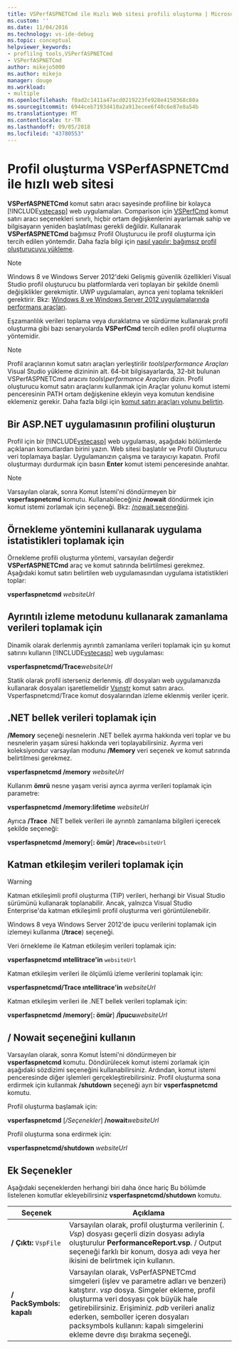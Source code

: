```yaml
---
title: VSPerfASPNETCmd ile Hızlı Web sitesi profili oluşturma | Microsoft Docs
ms.custom: ''
ms.date: 11/04/2016
ms.technology: vs-ide-debug
ms.topic: conceptual
helpviewer_keywords:
- proflilng tools,VSPerfASPNETCmd
- VSPerfASPNETCmd
author: mikejo5000
ms.author: mikejo
manager: douge
ms.workload:
- multiple
ms.openlocfilehash: f0ad2c1411a47acd0219223fe928e4150368c80a
ms.sourcegitcommit: 6944ceb7193d410a2a913ecee6f40c6e87e8a54b
ms.translationtype: MT
ms.contentlocale: tr-TR
ms.lasthandoff: 09/05/2018
ms.locfileid: "43780553"
---
```

# <a name="rapid-web-site-profiling-with-vsperfaspnetcmd"></a>Profil oluşturma VSPerfASPNETCmd ile hızlı web sitesi

**VSPerfASPNETCmd** komut satırı aracı sayesinde profiline bir kolayca [!INCLUDE[vstecasp](../code-quality/includes/vstecasp_md.md)] web uygulamaları. Comparison için [VSPerfCmd](../profiling/vsperfcmd.md) komut satırı aracı seçenekleri sınırlı, hiçbir ortam değişkenlerini ayarlamak sahip ve bilgisayarın yeniden başlatılması gerekli değildir. Kullanarak **VSPerfASPNETCmd** bağımsız Profil Oluşturucu ile profil oluşturma için tercih edilen yöntemdir. Daha fazla bilgi için [nasıl yapılır: bağımsız profil oluşturucuyu yükleme](../profiling/how-to-install-the-stand-alone-profiler.md).

> [!NOTE]
> Windows 8 ve Windows Server 2012'deki Gelişmiş güvenlik özellikleri Visual Studio profil oluşturucu bu platformlarda veri toplayan bir şekilde önemli değişiklikler gerekmiştir. UWP uygulamaları, ayrıca yeni toplama teknikleri gerektirir. Bkz: [Windows 8 ve Windows Server 2012 uygulamalarında performans araçları](../profiling/performance-tools-on-windows-8-and-windows-server-2012-applications.md).

 Eşzamanlılık verileri toplama veya duraklatma ve sürdürme kullanarak profil oluşturma gibi bazı senaryolarda **VSPerfCmd** tercih edilen profil oluşturma yöntemidir.

> [!NOTE]
> Profil araçlarının komut satırı araçları yerleştirilir *tools\performance Araçları* Visual Studio yükleme dizininin alt. 64-bit bilgisayarlarda, 32-bit bulunan VSPerfASPNETCmd aracını *tools\performance Araçları* dizin. Profil oluşturucu komut satırı araçlarını kullanmak için Araçlar yolunu komut istemi penceresinin PATH ortam değişkenine ekleyin veya komutun kendisine eklemeniz gerekir. Daha fazla bilgi için [komut satırı araçları yolunu belirtin](../profiling/specifying-the-path-to-profiling-tools-command-line-tools.md).

## <a name="profile-an-aspnet-application"></a>Bir ASP.NET uygulamasının profilini oluşturun

Profil için bir [!INCLUDE[vstecasp](../code-quality/includes/vstecasp_md.md)] web uygulaması, aşağıdaki bölümlerde açıklanan komutlardan birini yazın. Web sitesi başlatılır ve Profil Oluşturucu veri toplamaya başlar. Uygulamanızın çalışma ve tarayıcıyı kapatın. Profil oluşturmayı durdurmak için basın **Enter** komut istemi penceresinde anahtar.

> [!NOTE]
> Varsayılan olarak, sonra Komut İstemi'ni döndürmeyen bir **vsperfaspnetcmd** komutu. Kullanabileceğiniz **/nowait** döndürmek için komut istemi zorlamak için seçeneği. Bkz: [/nowait seçeneğini](#use-the-nowait-option).

## <a name="to-collect-application-statistics-by-using-the-sampling-method"></a>Örnekleme yöntemini kullanarak uygulama istatistikleri toplamak için
 Örnekleme profili oluşturma yöntemi, varsayılan değerdir **VSPerfASPNETCmd** araç ve komut satırında belirtilmesi gerekmez. Aşağıdaki komut satırı belirtilen web uygulamasından uygulama istatistikleri toplar:

 **vsperfaspnetcmd**  *websiteUrl*

## <a name="to-collect-detailed-timing-data-by-using-the-instrumentation-method"></a>Ayrıntılı izleme metodunu kullanarak zamanlama verileri toplamak için

Dinamik olarak derlenmiş ayrıntılı zamanlama verileri toplamak için şu komut satırını kullanın [!INCLUDE[vstecasp](../code-quality/includes/vstecasp_md.md)] web uygulaması:

**vsperfaspnetcmd/Trace***websiteUrl*

Statik olarak profil isterseniz derlenmiş. *dll* dosyaları web uygulamanızda kullanarak dosyaları işaretlemelidir [Vsınstr](../profiling/vsinstr.md) komut satırı aracı. Vsperfaspnetcmd/Trace komut dosyalarından izleme eklenmiş veriler içerir.

## <a name="to-collect-net-memory-data"></a>.NET bellek verileri toplamak için

**/Memory** seçeneği nesnelerin .NET bellek ayırma hakkında veri toplar ve bu nesnelerin yaşam süresi hakkında veri toplayabilirsiniz. Ayırma veri koleksiyondur varsayılan modunu **/Memory** veri seçenek ve komut satırında belirtilmesi gerekmez.

 **vsperfaspnetcmd /memory** *websiteUrl*

 Kullanım **ömrü** nesne yaşam verisi ayrıca ayırma verileri toplamak için parametre:

 **vsperfaspnetcmd /memory:lifetime** *websiteUrl*

 Ayrıca **/Trace** .NET bellek verileri ile ayrıntılı zamanlama bilgileri içerecek şekilde seçeneği:

 **vsperfaspnetcmd /memory**[**: ömür**]   **/trace**`websiteUrl`

## <a name="to-collect-tier-interaction-data"></a>Katman etkileşim verileri toplamak için

> [!WARNING]
> Katman etkileşimli profil oluşturma (TIP) verileri, herhangi bir Visual Studio sürümünü kullanarak toplanabilir. Ancak, yalnızca Visual Studio Enterprise'da katman etkileşimli profil oluşturma veri görüntülenebilir.
>
> Windows 8 veya Windows Server 2012'de ipucu verilerini toplamak için izlemeyi kullanma (**/trace**) seçeneği.

Veri örnekleme ile Katman etkileşim verileri toplamak için:

**vsperfaspnetcmd ıntellitrace'in** `websiteUrl`

Katman etkileşim verileri ile ölçümlü izleme verilerini toplamak için:

**vsperfaspnetcmd/Trace ıntellitrace'in** *websiteUrl*

Katman etkileşim verileri ile .NET bellek verileri toplamak için:

**vsperfaspnetcmd /memory**[**: ömür**] **/İpucu**_websiteUrl_

## <a name="use-the-nowait-option"></a>/ Nowait seçeneğini kullanın

Varsayılan olarak, sonra Komut İstemi'ni döndürmeyen bir **vsperfaspnetcmd** komutu. Döndürülecek komut istemi zorlamak için aşağıdaki sözdizimi seçeneğini kullanabilirsiniz. Ardından, komut istemi penceresinde diğer işlemleri gerçekleştirebilirsiniz. Profil oluşturma sona erdirmek için kullanmak **/shutdown** seçeneği ayrı bir **vsperfaspnetcmd** komutu.

Profil oluşturma başlamak için:

**vsperfaspnetcmd** [*/Seçenekler*] **/nowait**_websiteUrl_

Profil oluşturma sona erdirmek için:

**vsperfaspnetcmd/shutdown** *websiteUrl*

## <a name="additional-options"></a>Ek Seçenekler

Aşağıdaki seçeneklerden herhangi biri daha önce hariç Bu bölümde listelenen komutlar ekleyebilirsiniz **vsperfaspnetcmd/shutdown** komutu.

|Seçenek|Açıklama|
|------------|-----------------|
|**/ Çıktı:** `VspFile`|Varsayılan olarak, profil oluşturma verilerinin (. *Vsp*) dosyası geçerli dizin dosyası adıyla oluşturulur **PerformanceReport.vsp**. / Output seçeneği farklı bir konum, dosya adı veya her ikisini de belirtmek için kullanın.|
|**/ PackSymbols: kapalı**|Varsayılan olarak, VsPerfASPNETCmd simgeleri (işlev ve parametre adları ve benzeri) katıştırır. *vsp* dosya. Simgeler ekleme, profil oluşturma veri dosyası çok büyük hale getirebilirsiniz. Erişiminiz. *pdb* verileri analiz ederken, semboller içeren dosyaları packsymbols kullanın: kapalı simgelerini ekleme devre dışı bırakma seçeneği.|
